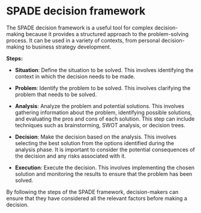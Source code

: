 # SPADE decision framework

The SPADE decision framework is a useful tool for complex decision-making because it provides a structured approach to the problem-solving process. It can be used in a variety of contexts, from personal decision-making to business strategy development.

**Steps:**

* **Situation**: Define the situation to be solved. This involves identifying the context in which the decision needs to be made.

* **Problem**: Identify the problem to be solved. This involves clarifying the problem that needs to be solved.

* **Analysis**: Analyze the problem and potential solutions. This involves gathering information about the problem, identifying possible solutions, and evaluating the pros and cons of each solution. This step can include techniques such as brainstorming, SWOT analysis, or decision trees.

* **Decision**: Make the decision based on the analysis. This involves selecting the best solution from the options identified during the analysis phase. It is important to consider the potential consequences of the decision and any risks associated with it.

* **Execution**: Execute the decision. This involves implementing the chosen solution and monitoring the results to ensure that the problem has been solved.

By following the steps of the SPADE framework, decision-makers can ensure that they have considered all the relevant factors before making a decision.

